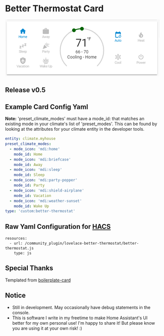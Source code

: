 # Better Thermostat Card

![Screenshot](/better-thermostat.png?raw=true "Screenshot")

## Release v0.5

## Example Card Config Yaml

**Note:** 'preset_climate_modes' must have a mode_id: that matches an existing mode in your climate's list of 'preset_modes'.
This can be found by looking at the attributes for your climate entity in the developer tools.

``` yaml
entity: climate.myhouse
preset_climate_modes:
  - mode_icon: 'mdi:home'
    mode_id: Home
  - mode_icon: 'mdi:briefcase'
    mode_id: Away
  - mode_icon: 'mdi:sleep'
    mode_id: Sleep
  - mode_icon: 'mdi:party-popper'
    mode_id: Party
  - mode_icon: 'mdi:shield-airplane'
    mode_id: Vacation
  - mode_icon: 'mdi:weather-sunset'
    mode_id: Wake Up
type: 'custom:better-thermostat'
```

## Raw Yaml Configuration for [HACS](https://hacs.netlify.com/)

```
resources:
  - url: /community_plugin/lovelace-better-thermostat/better-thermostat.js
    type: js
```

## Special Thanks

Templated from [boilerplate-card](https://github.com/custom-cards/boilerplate-card)

## Notice

- Still in development. May occasionally have debug statements in the console. 
- This is software I write in my freetime to make Home Assistant's UI better for my own personal use! I'm happy to share it! But please know you are using it at your own risk! :)